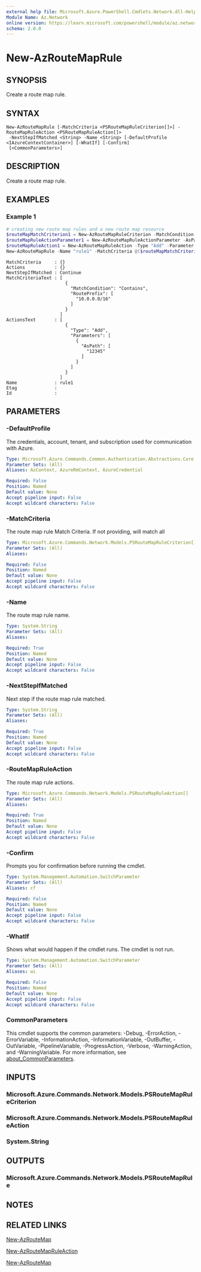 ```yaml
---
external help file: Microsoft.Azure.PowerShell.Cmdlets.Network.dll-Help.xml
Module Name: Az.Network
online version: https://learn.microsoft.com/powershell/module/az.network/new-azroutemaprule
schema: 2.0.0
---
```


# New-AzRouteMapRule

## SYNOPSIS
Create a route map rule.

## SYNTAX

```
New-AzRouteMapRule [-MatchCriteria <PSRouteMapRuleCriterion[]>] -RouteMapRuleAction <PSRouteMapRuleAction[]>
 -NextStepIfMatched <String> -Name <String> [-DefaultProfile <IAzureContextContainer>] [-WhatIf] [-Confirm]
 [<CommonParameters>]
```

## DESCRIPTION
Create a route map rule.

## EXAMPLES

### Example 1

```powershell
# creating new route map rules and a new route map resource
$routeMapMatchCriterion1 = New-AzRouteMapRuleCriterion -MatchCondition "Contains" -RoutePrefix @("10.0.0.0/16")
$routeMapRuleActionParameter1 = New-AzRouteMapRuleActionParameter -AsPath @("12345")
$routeMapRuleAction1 = New-AzRouteMapRuleAction -Type "Add" -Parameter @($routeMapRuleActionParameter1)
New-AzRouteMapRule -Name "rule1" -MatchCriteria @($routeMapMatchCriterion1) -RouteMapRuleAction @($routeMapRuleAction1) -NextStepIfMatched "Continue"
```

```output
MatchCriteria     : {}
Actions           : {}
NextStepIfMatched : Continue
MatchCriteriaText : [
                      {
                        "MatchCondition": "Contains",
                        "RoutePrefix": [
                          "10.0.0.0/16"
                        ]
                      }
                    ]
ActionsText       : [
                      {
                        "Type": "Add",
                        "Parameters": [
                          {
                            "AsPath": [
                              "12345"
                            ]
                          }
                        ]
                      }
                    ]
Name              : rule1
Etag              :
Id                :
```

## PARAMETERS

### -DefaultProfile
The credentials, account, tenant, and subscription used for communication with Azure.

```yaml
Type: Microsoft.Azure.Commands.Common.Authentication.Abstractions.Core.IAzureContextContainer
Parameter Sets: (All)
Aliases: AzContext, AzureRmContext, AzureCredential

Required: False
Position: Named
Default value: None
Accept pipeline input: False
Accept wildcard characters: False
```

### -MatchCriteria
The route map rule Match Criteria. If not providing, will match all

```yaml
Type: Microsoft.Azure.Commands.Network.Models.PSRouteMapRuleCriterion[]
Parameter Sets: (All)
Aliases:

Required: False
Position: Named
Default value: None
Accept pipeline input: False
Accept wildcard characters: False
```

### -Name
The route map rule name.

```yaml
Type: System.String
Parameter Sets: (All)
Aliases:

Required: True
Position: Named
Default value: None
Accept pipeline input: False
Accept wildcard characters: False
```

### -NextStepIfMatched
Next step if the route map rule matched.

```yaml
Type: System.String
Parameter Sets: (All)
Aliases:

Required: True
Position: Named
Default value: None
Accept pipeline input: False
Accept wildcard characters: False
```

### -RouteMapRuleAction
The route map rule actions.

```yaml
Type: Microsoft.Azure.Commands.Network.Models.PSRouteMapRuleAction[]
Parameter Sets: (All)
Aliases:

Required: True
Position: Named
Default value: None
Accept pipeline input: False
Accept wildcard characters: False
```

### -Confirm
Prompts you for confirmation before running the cmdlet.

```yaml
Type: System.Management.Automation.SwitchParameter
Parameter Sets: (All)
Aliases: cf

Required: False
Position: Named
Default value: None
Accept pipeline input: False
Accept wildcard characters: False
```

### -WhatIf
Shows what would happen if the cmdlet runs. The cmdlet is not run.

```yaml
Type: System.Management.Automation.SwitchParameter
Parameter Sets: (All)
Aliases: wi

Required: False
Position: Named
Default value: None
Accept pipeline input: False
Accept wildcard characters: False
```

### CommonParameters
This cmdlet supports the common parameters: -Debug, -ErrorAction, -ErrorVariable, -InformationAction, -InformationVariable, -OutBuffer, -OutVariable, -PipelineVariable, -ProgressAction, -Verbose, -WarningAction, and -WarningVariable. For more information, see [about_CommonParameters](http://go.microsoft.com/fwlink/?LinkID=113216).

## INPUTS

### Microsoft.Azure.Commands.Network.Models.PSRouteMapRuleCriterion

### Microsoft.Azure.Commands.Network.Models.PSRouteMapRuleAction

### System.String

## OUTPUTS

### Microsoft.Azure.Commands.Network.Models.PSRouteMapRule

## NOTES

## RELATED LINKS

[New-AzRouteMap](./New-AzRouteMap.md)

[New-AzRouteMapRuleAction](./New-AzRouteMapRuleAction.md)

[New-AzRouteMap](./New-AzRouteMap.md)
